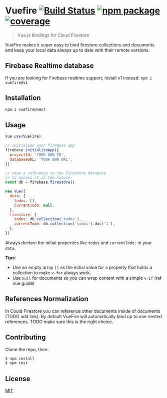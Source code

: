 # Vuefire [![Build Status](https://badgen.net/circleci/github/vuejs/vuefire)](https://circleci.com/gh/vuejs/vuefire) [![npm package](https://badgen.net/npm/v/vuefire/next)](https://www.npmjs.com/package/vuefire) [![coverage](https://badgen.net/codecov/c/github/vuejs/vuefire/lerna)](https://codecov.io/github/vuejs/vuefire)

> Vue.js bindings for Cloud Firestore

VueFire makes it super easy to bind firestore collections and documents and keep your local data always up to date with their remote versions.

## Firebase Realtime database

If you are looking for Firebase realtime support, install v1 instead: `npm i vuefire@v1`

## Installation

```sh
npm i vuefire@next
```

<!-- TODO remove next when releasing v2 -->

## Usage

```js
Vue.use(VueFire)

// initialize your firebase app
firebase.initializeApp({
  projectId: 'YOUR OWN ID',
  databaseURL: 'YOUR OWN URL',
})

// save a reference to the firestore database
// to access it in the future
const db = firebase.firestore()

new Vue({
  data: {
    todos: [],
    currentTodo: null,
  },
  firestore: {
    todos: db.collection('todos'),
    currentTodo: db.collection('todos').doc('1'),
  },
})
```

Always declare the initial properties like `todos` and `currentTodo:` in your `data`.

**Tips**:

- Use an empty array `[]` as the initial value for a property that holds a collection to make `v-for` always work.
- Use `null` for documents so you can wrap content with a simple `v-if` (ref vue guide)

## References Normalization

In Could Firestore you can reference other documents inside of documents (TODO add link). By default VueFire will automatically bind up to one nested references. TODO make sure this is the right choice.

## Contributing

Clone the repo, then:

```bash
$ npm install
$ npm test
```

## License

[MIT](http://opensource.org/licenses/MIT)
